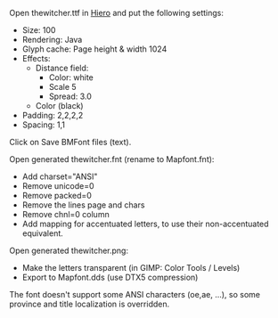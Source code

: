 Open thewitcher.ttf in [Hiero](https://github.com/libgdx/libgdx/wiki/Hiero) and put the following settings:

- Size: 100
- Rendering: Java
- Glyph cache: Page height & width 1024
- Effects: 
  - Distance field:
    - Color: white
    - Scale 5
    - Spread: 3.0
  - Color (black)
- Padding: 2,2,2,2 
- Spacing: 1,1

Click on Save BMFont files (text).

Open generated thewitcher.fnt (rename to Mapfont.fnt):

- Add charset="ANSI"
- Remove unicode=0
- Remove packed=0
- Remove the lines page and chars
- Remove chnl=0 column
- Add mapping for accentuated letters, to use their non-accentuated equivalent.

Open generated thewitcher.png:

- Make the letters transparent (in GIMP: Color Tools / Levels)
- Export to Mapfont.dds (use DTX5 compression)

The font doesn't support some ANSI characters (oe,ae, ...), so some province and title localization is overridden.